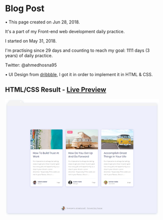 # Blog Post

• This page created on Jun 28, 2018.

It's a part of my Front-end web development daily practice.

I started on May 31, 2018.

I'm practising since 29 days and counting to reach my goal: 1111 days (3 years) of daily practice.

Twitter: @ahmedhosna95

• UI Design from [dribbble](https://dribbble.com/shots/4726257-Blog-Post-UI-Design/attachments/1065401), I got it in order to implement it in HTML & CSS.

## HTML/CSS Result - [Live Preview](#)

![](assets\img\frame-generic.png)